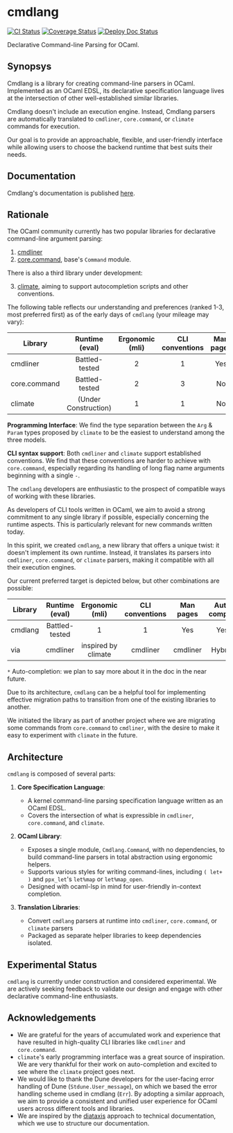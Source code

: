 # cmdlang

[![CI Status](https://github.com/mbarbin/cmdlang/workflows/ci/badge.svg)](https://github.com/mbarbin/cmdlang/actions/workflows/ci.yml)
[![Coverage Status](https://coveralls.io/repos/github/mbarbin/cmdlang/badge.svg?branch=main)](https://coveralls.io/github/mbarbin/cmdlang?branch=main)
[![Deploy Doc Status](https://github.com/mbarbin/cmdlang/workflows/deploy-doc/badge.svg)](https://github.com/mbarbin/cmdlang/actions/workflows/deploy-doc.yml)

Declarative Command-line Parsing for OCaml.

## Synopsys

Cmdlang is a library for creating command-line parsers in OCaml. Implemented as an OCaml EDSL, its declarative specification language lives at the intersection of other well-established similar libraries.

Cmdlang doesn't include an execution engine. Instead, Cmdlang parsers are automatically translated to `cmdliner`, `core.command`, or `climate` commands for execution.

Our goal is to provide an approachable, flexible, and user-friendly interface while allowing users to choose the backend runtime that best suits their needs.

## Documentation

Cmdlang's documentation is published [here](https://mbarbin.github.io/cmdlang).

## Rationale

The OCaml community currently has two popular libraries for declarative command-line argument parsing:

1. [cmdliner](https://github.com/dbuenzli/cmdliner)
2. [core.command](https://github.com/janestreet/core), base's `Command` module.

There is also a third library under development:

3. [climate](https://github.com/gridbugs/climate), aiming to support autocompletion scripts and other conventions.

The following table reflects our understanding and preferences (ranked 1-3, most preferred first) as of the early days of `cmdlang` (your mileage may vary):

|     Library    |  Runtime (eval)        |  Ergonomic (mli)  |  CLI conventions  | Man pages  |  Auto-complete  |
|----------------|:----------------------:|:-----------------:|:-----------------:|:----------:|:---------------:|
|    cmdliner    |  Battled-tested        |         2         |          1        |  Yes       |  No             |
|  core.command  |  Battled-tested        |         2         |          3        |  No        |  Yes            |
|   climate      |  (Under Construction)  |         1         |          1        |  No        |  Yes            |

**Programming Interface**: We find the type separation between the `Arg` & `Param` types proposed by `climate` to be the easiest to understand among the three models.

**CLI syntax support**: Both `cmdliner` and `climate` support established conventions. We find that these conventions are harder to achieve with `core.command`, especially regarding its handling of long flag name arguments beginning with a single `-`.

The `cmdlang` developers are enthusiastic to the prospect of compatible ways of working with these libraries.

As developers of CLI tools written in OCaml, we aim to avoid a strong commitment to any single library if possible, especially concerning the runtime aspects. This is particularly relevant for new commands written today.

In this spirit, we created `cmdlang`, a new library that offers a unique twist: it doesn't implement its own runtime. Instead, it translates its parsers into `cmdliner`, `core.command`, or `climate` parsers, making it compatible with all their execution engines.

Our current preferred target is depicted below, but other combinations are possible:

|  Library      |  Runtime (eval)  |  Ergonomic (mli)      |  CLI conventions  |  Man pages  |  Auto-complete  |
|---------------|:----------------:|:---------------------:|:-----------------:|:-----------:|:---------------:|
|  cmdlang      |  Battled-tested  |          1            |         1         |  Yes        |  Yes*           |
|     via       |     cmdliner     |  inspired by climate  |     cmdliner      |  cmdliner   |  Hybrid*        |

`*` Auto-completion: we plan to say more about it in the doc in the near future.

Due to its architecture, `cmdlang` can be a helpful tool for implementing effective migration paths to transition from one of the existing libraries to another.

We initiated the library as part of another project where we are migrating some commands from `core.command` to `cmdliner`, with the desire to make it easy to experiment with `climate` in the future.

## Architecture

`cmdlang` is composed of several parts:

1. **Core Specification Language**:
   - A kernel command-line parsing specification language written as an OCaml EDSL.
   - Covers the intersection of what is expressible in `cmdliner`, `core.command`, and `climate`.

2. **OCaml Library**:
   - Exposes a single module, `Cmdlang.Command`, with no dependencies, to build command-line parsers in total abstraction using ergonomic helpers.
   - Supports various styles for writing command-lines, including `( let+ )` and `ppx_let`'s `let%map` or `let%map_open`.
   - Designed with ocaml-lsp in mind for user-friendly in-context completion.

3. **Translation Libraries**:
   - Convert `cmdlang` parsers at runtime into `cmdliner`, `core.command`, or `climate` parsers
   - Packaged as separate helper libraries to keep dependencies isolated.

## Experimental Status

`cmdlang` is currently under construction and considered experimental. We are actively seeking feedback to validate our design and engage with other declarative command-line enthusiasts.

## Acknowledgements

- We are grateful for the years of accumulated work and experience that have resulted in high-quality CLI libraries like `cmdliner` and `core.command`.
- `climate`'s early programming interface was a great source of inspiration. We are very thankful for their work on auto-completion and excited to see where the `climate` project goes next.
- We would like to thank the Dune developers for the user-facing error handling of Dune (`Stdune.User_message`), on which we based the error handling scheme used in cmdlang (`Err`). By adopting a similar approach, we aim to provide a consistent and unified user experience for OCaml users across different tools and libraries.
- We are inspired by the [diataxis](https://diataxis.fr/) approach to technical documentation, which we use to structure our documentation.
